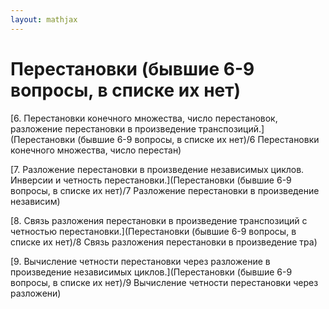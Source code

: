 ```yaml
---  
layout: mathjax  
---  
```

  
# Перестановки (бывшие 6-9 вопросы, в списке их нет)  
  
[6. Перестановки конечного множества, число перестановок, разложение перестановки в произведение транспозиций.](Перестановки (бывшие 6-9 вопросы, в списке их нет)/6 Перестановки конечного множества, число перестан)  
  
[7. Разложение перестановки в произведение независимых циклов. Инверсии и четность перестановки.](Перестановки (бывшие 6-9 вопросы, в списке их нет)/7 Разложение перестановки в произведение независим)  
  
[8. Связь разложения перестановки в произведение транспозиций с четностью перестановки.](Перестановки (бывшие 6-9 вопросы, в списке их нет)/8 Связь разложения перестановки в произведение тра)  
  
[9. Вычисление четности перестановки через разложение в произведение независимых циклов.](Перестановки (бывшие 6-9 вопросы, в списке их нет)/9 Вычисление четности перестановки через разложени)  
